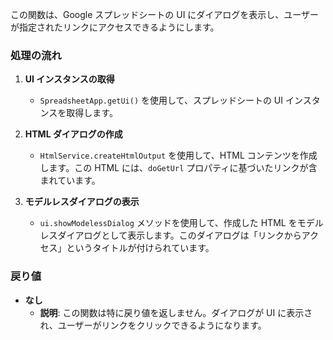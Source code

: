 


この関数は、Google スプレッドシートの UI にダイアログを表示し、ユーザーが指定されたリンクにアクセスできるようにします。

### 処理の流れ

1. **UI インスタンスの取得**
   - `SpreadsheetApp.getUi()` を使用して、スプレッドシートの UI インスタンスを取得します。

2. **HTML ダイアログの作成**
   - `HtmlService.createHtmlOutput` を使用して、HTML コンテンツを作成します。この HTML には、`doGetUrl` プロパティに基づいたリンクが含まれています。

3. **モデルレスダイアログの表示**
   - `ui.showModelessDialog` メソッドを使用して、作成した HTML をモデルレスダイアログとして表示します。このダイアログは「リンクからアクセス」というタイトルが付けられています。

### 戻り値

- **なし**
  - **説明**: この関数は特に戻り値を返しません。ダイアログが UI に表示され、ユーザーがリンクをクリックできるようになります。